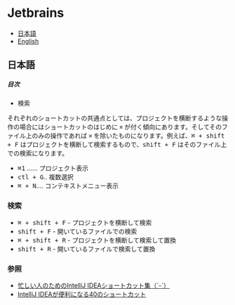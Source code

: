# Jetbrains

* [日本語](#日本語)
* [English](#English)

## 日本語

##### 目次

- 検索

それぞれのショートカットの共通点としては、プロジェクトを横断するような操作の場合にはショートカットのはじめに `⌘` が付く傾向にあります。そしてそのファイル上のみの操作であれば `⌘` を除いたものになります。例えば、<kbd>⌘ + shift + F</kbd> はプロジェクトを横断して検索するもので、<kbd>shift + F</kbd> はそのファイル上での検索になります。

* <kbd>⌘1</kbd> ...... プロジェクト表示
* <kbd>ctl + G</kbd>.. 複数選択
* <kbd>⌘ + N</kbd>.... コンテキストメニュー表示

### 検索

- <kbd>⌘ + shift + F</kbd> - プロジェクトを横断して検索
- <kbd>shift + F</kbd> - 開いているファイルでの検索
- <kbd>⌘ + shift + R</kbd> - プロジェクトを横断して検索して置換
- <kbd>shift + R</kbd> - 開いているファイルで検索して置換

### 参照

* [忙しい人のためのIntelliJ IDEAショートカット集（´-`）](http://qiita.com/yoppe/items/f7cbeb825c071691d3f2)
* [IntelliJ IDEAが便利になる40のショートカット](http://tubolabo.hatenablog.com/entry/20120225/1330185960)
